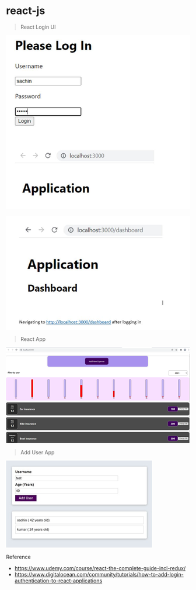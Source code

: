 # react-js

> React Login UI

![](./images/1.jpg)

![](./images/2.jpg)

> React App

![](./images/3.jpg)

> Add User App

![](./images/4.jpg)


Reference
- https://www.udemy.com/course/react-the-complete-guide-incl-redux/
- https://www.digitalocean.com/community/tutorials/how-to-add-login-authentication-to-react-applications

